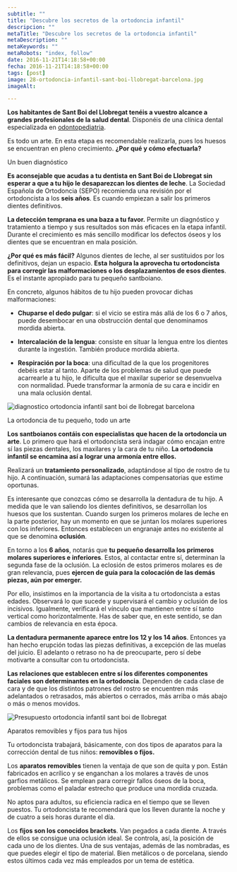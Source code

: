 ```yaml
---
subtitle: ""
title: "Descubre los secretos de la ortodoncia infantil"
descripcion: ""
metaTitle: "Descubre los secretos de la ortodoncia infantil"
metaDescription: ""
metaKeywords: ""
metaRobots: "index, follow"
date: 2016-11-21T14:18:58+00:00
fecha: 2016-11-21T14:18:58+00:00
tags: [post]
image: 28-ortodoncia-infantil-sant-boi-llobregat-barcelona.jpg
imageAlt: 

---
```



**Los habitantes de Sant Boi del Llobregat tenéis a vuestro alcance a grandes profesionales de la salud dental**. Disponéis de una clínica dental especializada en [odontopediatria](http://centredentalbaste.com/tratamientos/odontopediatria/).


Es todo un arte. En esta etapa es recomendable realizarla, pues los huesos se encuentran en pleno crecimiento. **¿Por qué y cómo efectuarla?**



Un buen diagnóstico


**Es aconsejable que acudas a tu dentista en Sant Boi de Llobregat sin esperar a que a tu hijo le desaparezcan los dientes de leche**. La Sociedad Española de Ortodoncia (SEPO) recomienda una revisión por el ortodoncista a los **seis años**. Es cuando empiezan a salir los primeros dientes definitivos.


**La detección temprana es una baza a tu favor.** Permite un diagnóstico y tratamiento a tiempo y sus resultados son más eficaces en la etapa infantil. Durante el crecimiento es más sencillo modificar los defectos óseos y los dientes que se encuentran en mala posición.


**¿Por qué es más fácil?** Algunos dientes de leche, al ser sustituidos por los definitivos, dejan un espacio. **Esta** **holgura la aprovecha tu ortodoncista para corregir las malformaciones o los desplazamientos de esos dientes**. Es el instante apropiado para tu pequeño santboiano.


En concreto, algunos hábitos de tu hijo pueden provocar dichas malformaciones:


- **Chuparse el dedo pulgar**: si el vicio se estira más allá de los 6 o 7 años, puede desembocar en una obstrucción dental que denominamos mordida abierta.


- **Intercalación de la lengua**: consiste en situar la lengua entre los dientes durante la ingestión. También produce mordida abierta.


- **Respiración por la boca**: una dificultad de la que los progenitores debéis estar al tanto. Aparte de los problemas de salud que puede acarrearle a tu hijo, le dificulta que el maxilar superior se desenvuelva con normalidad. Puede transformar la armonía de su cara e incidir en una mala oclusión dental.



![diagnostico ortodoncia infantil sant boi de llobregat barcelona](http://centredentalbaste.com/wp-content/uploads/2016/11/diagnostico-ortodoncia-infantil-sant-boi-llobregat-barcelona.jpg)


La ortodoncia de tu pequeño, todo un arte


**Los santboianos contáis con especialistas que hacen de la ortodoncia un arte**. Lo primero que hará el ortodoncista será indagar cómo encajan entre sí las piezas dentales, los maxilares y la cara de tu niño. **La ortodoncia infantil se encamina así a lograr una armonía entre ellos.**


Realizará un **tratamiento personalizado**, adaptándose al tipo de rostro de tu hijo. A continuación, sumará las adaptaciones compensatorias que estime oportunas.


Es interesante que conozcas cómo se desarrolla la dentadura de tu hijo. A medida que le van saliendo los dientes definitivos, se desarrollan los huesos que los sustentan. Cuando surgen los primeros molares de leche en la parte posterior, hay un momento en que se juntan los molares superiores con los inferiores. Entonces establecen un engranaje antes no existente al que se denomina **oclusión**.


En torno a los **6 años**, notarás que **tu pequeño desarrolla los primeros molares superiores e inferiores**. Estos, al contactar entre sí, determinan la segunda fase de la oclusión. La eclosión de estos primeros molares es de gran relevancia, pues **ejercen de guía para la colocación de las demás piezas, aún por emerger.**


Por ello, insistimos en la importancia de la visita a tu ortodoncista a estas edades. Observará lo que sucede y supervisará el cambio y oclusión de los incisivos. Igualmente, verificará el vínculo que mantienen entre sí tanto vertical como horizontalmente. Has de saber que, en este sentido, se dan cambios de relevancia en esta época.


**La dentadura permanente aparece entre los 12 y los 14 años**. Entonces ya han hecho erupción todas las piezas definitivas, a excepción de las muelas del juicio. El adelanto o retraso no ha de preocuparte, pero sí debe motivarte a consultar con tu ortodoncista.


**Las relaciones que establecen entre sí los diferentes componentes faciales son determinantes en la ortodoncia**. Dependen de cada clase de cara y de que los distintos patrones del rostro se encuentren más adelantados o retrasados, más abiertos o cerrados, más arriba o más abajo o más o menos movidos.


![Presupuesto ortodoncia infantil sant boi de llobregat](http://centredentalbaste.com/wp-content/uploads/2016/11/presupuesto-ortodoncia-infantil-sant-boi-llobregat-barcelona.png)


Aparatos removibles y fijos para tus hijos


Tu ortodoncista trabajará, básicamente, con dos tipos de aparatos para la corrección dental de tus niños: **removibles o fijos.**


Los **aparatos removibles** tienen la ventaja de que son de quita y pon. Están fabricados en acrílico y se enganchan a los molares a través de unos garfios metálicos. Se emplean para corregir fallos óseos de la boca, problemas como el paladar estrecho que produce una mordida cruzada.


No aptos para adultos, su eficiencia radica en el tiempo que se lleven puestos. Tu ortodoncista te recomendará que los lleven durante la noche y de cuatro a seis horas durante el día.


Los **fijos son los conocidos brackets**. Van pegados a cada diente. A través de ellos se consigue una oclusión ideal. Se controla, así, la posición de cada uno de los dientes. Una de sus ventajas, además de las nombradas, es que puedes elegir el tipo de material. Bien metálicos o de porcelana, siendo estos últimos cada vez más empleados por un tema de estética.


 
